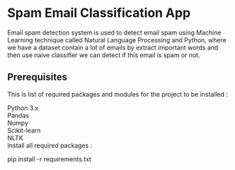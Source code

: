 # Spam Email Classification App
Email spam detection system is used to detect email spam using Machine Learning technique called Natural Language Processing and Python, where we have a dataset contain a lot of emails by extract important words and then use naive classifier we can detect if this email is spam or not.


## Prerequisites
This is list of required packages and modules for the project to be installed :<br>

Python 3.x<br>
Pandas<br>
Numpy<br>
Scikit-learn<br>
NLTK<br>
Install all required packages :<br>

 pip install -r requirements.txt

